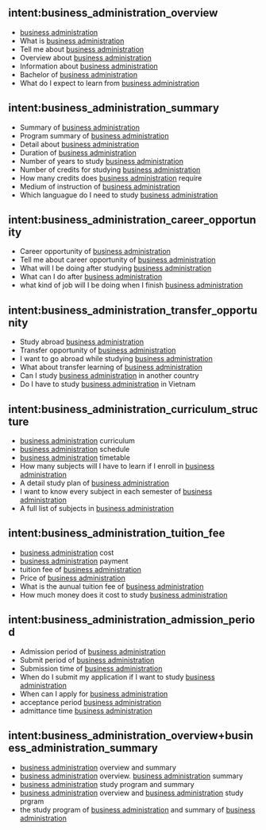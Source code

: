 ## intent:business_administration_overview
- [business administration](uni)
- What is [business administration](uni)
- Tell me about [business administration](uni)
- Overview about [business administration](uni)
- Information about [business administration](uni)
- Bachelor of [business administration](uni)
- What do I expect to learn from [business administration](uni)

## intent:business_administration_summary
- Summary of [business administration](uni)
- Program summary of [business administration](uni)
- Detail about [business administration](uni)
- Duration of [business administration](uni)
- Number of years to study [business administration](uni)
- Number of credits for studying [business administration](uni)
- How many credits does [business administration](uni) require
- Medium of instruction of [business administration](uni)
- Which languague do I need to study [business administration](uni)

## intent:business_administration_career_opportunity
- Career opportunity of [business administration](uni)
- Tell me about career opportunity of [business administration](uni)
- What will I be doing after studying [business administration](uni)
- What can I do after [business administration](uni)
- what kind of job will I be doing when I finish [business administration](uni)

## intent:business_administration_transfer_opportunity
- Study abroad [business administration](uni)
- Transfer opportunity of [business administration](uni)
- I want to go abroad while studying [business administration](uni)
- What about transfer learning of [business administration](uni)
- Can I study [business administration](uni) in another country
- Do I have to study [business administration](uni) in Vietnam

## intent:business_administration_curriculum_structure
- [business administration](uni) curriculum
- [business administration](uni) schedule
- [business administration](uni) timetable
- How many subjects will I have to learn if I enroll in [business administration](uni)
- A detail study plan of [business administration](uni)
- I want to know every subject in each semester of [business administration](uni)
- A full list of subjects in [business administration](uni)

## intent:business_administration_tuition_fee
- [business administration](uni) cost
- [business administration](uni) payment
- tuition fee of [business administration](uni)
- Price of [business administration](uni)
- What is the aunual tuition fee of [business administration](uni)
- How much money does it cost to study [business administration](uni)

## intent:business_administration_admission_period
- Admission period of [business administration](uni)
- Submit period of [business administration](uni)
- Submission time of [business administration](uni)
- When do I submit my application if I want to study [business administration](uni)
- When can I apply for [business administration](uni)
- acceptance period [business administration](uni)
- admittance time [business administration](uni)

## intent:business_administration_overview+business_administration_summary
- [business administration](uni) overview and summary
- [business administration](uni) overview. [business administration](uni) summary
- [business administration](uni) study program and summary
- [business administration](uni) overview and [business administration](uni) study prgram
- the study program of [business administration](uni) and summary of [business administration](uni)
